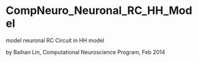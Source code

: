 # CompNeuro_Neuronal_RC_HH_Model
model neuronal RC Circuit in HH model

by Baihan Lin, Computational Neuroscience Program, Feb 2014

